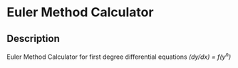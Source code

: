 # Euler Method Calculator

## Description
Euler Method Calculator for first degree differential equations _(dy/dx) = f(y<sup>n</sup>)_
